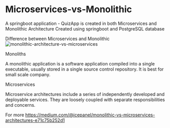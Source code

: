 # Microservices-vs-Monolithic
A springboot application - QuizApp is created in both Microservices and Monolithic Architecture
Created using springboot and PostgreSQL database


Difference between Microservices and Monolithic
![monolithic-architecture-vs-microservices](https://github.com/kavyabala23/Microservices-vs-Monolithic/assets/54107817/b337f134-b940-4cfc-a309-e10e21ab0850)


Monoliths

A monolithic application is a software application compiled into a single executable, usually stored in a single source control repository. It is best for small scale company.

Microservices

Microservice architectures include a series of independently developed and deployable services. They are loosely coupled with separate responsibilities and concerns.

For more https://medium.com/@icepanel/monolithic-vs-microservices-architectures-e71c75b252d1

